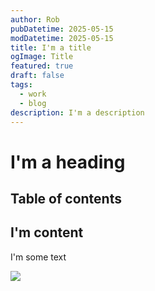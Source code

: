 ```yaml
---
author: Rob
pubDatetime: 2025-05-15
modDatetime: 2025-05-15
title: I'm a title
ogImage: Title
featured: true
draft: false
tags:
  - work
  - blog
description: I'm a description
---
```

# I'm a heading

## Table of contents

## I'm content

I'm some text

![](/home-hero-main-1%20(1).webp)